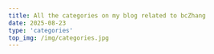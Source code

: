 ```yaml
---
title: All the categories on my blog related to bcZhang
date: 2025-08-23 
type: 'categories'
top_img: /img/categories.jpg
---
```

